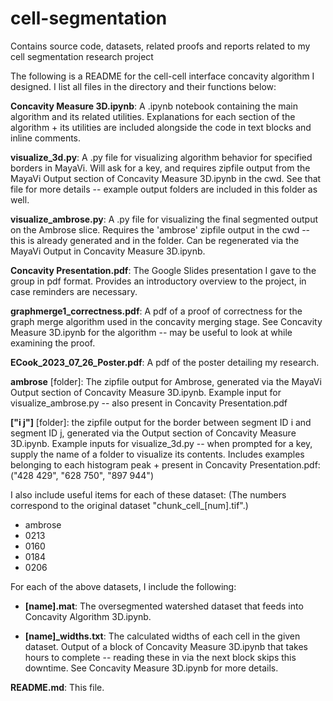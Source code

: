# cell-segmentation
Contains source code, datasets, related proofs and reports related to my cell segmentation research project

The following is a README for the cell-cell interface concavity algorithm I designed. I list all files in the directory and their functions below:

**Concavity Measure 3D.ipynb**: A .ipynb notebook containing the main algorithm and its related utilities. Explanations for each section of the algorithm + its utilities are included alongside the code in text blocks and inline comments.

**visualize_3d.py**: A .py file for visualizing algorithm behavior for specified borders in MayaVi. Will ask for a key, and requires zipfile output from the MayaVi Output section of Concavity Measure 3D.ipynb in the cwd. See that file for more details -- example output folders are included in this folder as well.

**visualize_ambrose.py**: A .py file for visualizing the final segmented output on the Ambrose slice. Requires the 'ambrose' zipfile output in the cwd -- this is already generated and in the folder. Can be regenerated via the MayaVi Output in Concavity Measure 3D.ipynb.


**Concavity Presentation.pdf**: The Google Slides presentation I gave to the group in pdf format. Provides an introductory overview to the project, in case reminders are necessary.

**graphmerge1_correctness.pdf**: A pdf of a proof of correctness for the graph merge algorithm used in the concavity merging stage. See Concavity Measure 3D.ipynb for the algorithm -- may be useful to look at while examining the proof. 

**ECook_2023_07_26_Poster.pdf**: A pdf of the poster detailing my research.

**ambrose** [folder]: The zipfile output for Ambrose, generated via the MayaVi Output section of Concavity Measure 3D.ipynb. Example input for visualize_ambrose.py -- also present in Concavity Presentation.pdf

**["i j"]** [folder]: the zipfile output for the border between segment ID i and segment ID j, generated via the Output section of Concavity Measure 3D.ipynb. Example inputs for visualize_3d.py -- when prompted for a key, supply the name of a folder to visualize its contents. Includes examples belonging to each histogram peak + present in Concavity Presentation.pdf: ("428 429", "628 750", "897 944")


I also include useful items for each of these dataset: (The numbers correspond to the original dataset "chunk_cell_[num].tif".)
- ambrose
- 0213 
- 0160
- 0184
- 0206

For each of the above datasets, I include the following:

- **[name].mat**: The oversegmented watershed dataset that feeds into Concavity Algorithm 3D.ipynb.

- **[name]_widths.txt**: The calculated widths of each cell in the given dataset. Output of a block of Concavity Measure 3D.ipynb that takes hours to complete -- reading these in via the next block skips this downtime. See Concavity Measure 3D.ipynb for more details.



**README.md**: This file.